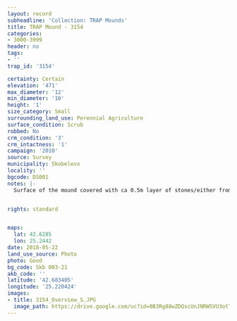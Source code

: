 ```yaml
---
layout: record
subheadline: 'Collection: TRAP Mounds'
title: TRAP Mound - 3154
categories:
- 3000-3999
header: no
tags:
- ''
trap_id: '3154'

certainty: Certain
elevation: '471'
max_diameter: '12'
min_diameter: '10'
height: '1'
size_category: Small
surrounding_land_use: Perennial Agriculture
surface_condition: Scrub
robbed: No
crm_condition: '3'
crm_intactness: '1'
campaign: '2010'
source: Survey
municipality: Skobelevo
locality: ''
bgcode: DS001
notes: |-
  Surface of the mound covered with ca 0.5m layer of stones/either from the surrounding pasture or from the mound.


rights: standard


maps:
  lat: 42.6285
  lon: 25.2442
date: 2018-05-22
land_use_source: Photo
photo: Good
bg_code: Skb 003-21
akb_code: ''
latitude: '42.683405'
longitude: '25.220424'
images:
- title: 3154_Overview_S.JPG
  image_path: https://drive.google.com/uc?id=0B3Rg88wZDQscUnJNRW5VU3otTVk
---
```

